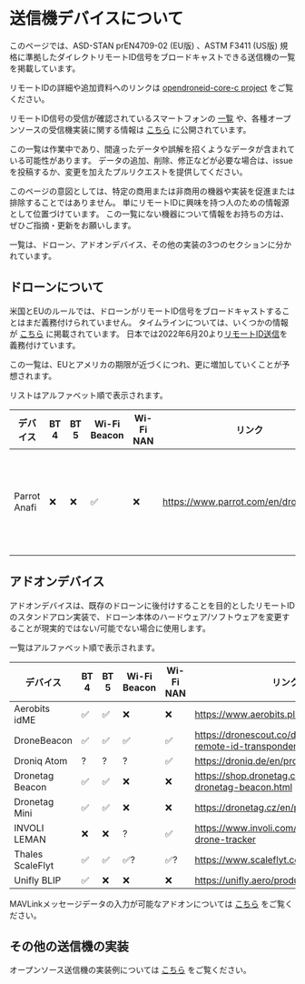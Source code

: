 # 送信機デバイスについて

このページでは、ASD-STAN prEN4709-02 (EU版) 、ASTM F3411 (US版) 規格に準拠したダイレクトリモートID信号をブロードキャストできる送信機の一覧を掲載しています。

リモートIDの詳細や追加資料へのリンクは [opendroneid-core-c project](https://github.com/opendroneid/opendroneid-core-c#opendroneid-core-c) をご覧ください。

リモートID信号の受信が確認されているスマートフォンの [一覧](supported-smartphones.md) や、各種オープンソースの受信機実装に関する情報は [こちら](https://github.com/opendroneid/opendroneid-core-c#receiver-examples) に公開されています。

この一覧は作業中であり、間違ったデータや誤解を招くようなデータが含まれている可能性があります。
データの追加、削除、修正などが必要な場合は、issueを投稿するか、変更を加えたプルリクエストを提供してください。

このページの意図としては、特定の商用または非商用の機器や実装を促進または排除することではありません。
単にリモートIDに興味を持つ人のための情報源として位置づけています。
この一覧にない機器について情報をお持ちの方は、ぜひご指摘・更新をお願いします。

一覧は、ドローン、アドオンデバイス、その他の実装の3つのセクションに分かれています。

## ドローンについて

米国とEUのルールでは、ドローンがリモートID信号をブロードキャストすることはまだ義務付けられていません。
タイムラインについては、いくつかの情報が [こちら](https://github.com/opendroneid/opendroneid-core-c#timelines) に掲載されています。
日本では2022年6月20より[リモートID送信](https://www.mlit.go.jp/koku/drone/)を義務付けています。

この一覧は、EUとアメリカの期限が近づくにつれ、更に増加していくことが予想されます。

リストはアルファベット順で表示されます。

| デバイス      | BT 4 | BT 5 | Wi-Fi Beacon | Wi-Fi NAN | リンク                                 | 備考                         |
| ------------- | ---- | ---- | ------------ | --------- | -------------------------------------- | ---------------------------- |
| Parrot Anafi  | ❌   | ❌   | ✅            | ❌        | https://www.parrot.com/en/drones/anafi | FWバージョン >= 1.8.0 が必要 |

## アドオンデバイス

アドオンデバイスは、既存のドローンに後付けすることを目的としたリモートIDのスタンドアロン実装で、ドローン本体のハードウェア/ソフトウェアを変更することが現実的ではない/可能でない場合に使用します。

一覧はアルファベット順で表示されます。

| デバイス      | BT 4 | BT 5 | Wi-Fi Beacon | Wi-Fi NAN | リンク                                              | 備考         |
| ------------- | ---- | ---- | ------------ | --------- | --------------------------------------------------- | ------------ |
| Aerobits idME | ✅   | ✅   | ❌           | ❌        | https://www.aerobits.pl/product/idme/               |              |
| DroneBeacon   | ✅   | ✅   | ✅           | ✅        | https://dronescout.co/dronebeacon-remote-id-transponder/ |              |
| Droniq Atom   | ?    | ?    | ?            | ✅        | https://droniq.de/en/products/atom-flarm           | (unverified) |
| Dronetag Beacon | ✅ | ✅   | ❌           | ❌        | https://shop.dronetag.cz/en/products/21-dronetag-beacon.html |              |
| Dronetag Mini | ✅   | ✅   | ❌           | ❌        | https://dronetag.cz/en/products/mini/               |              |
| INVOLI LEMAN  | ❌   | ❌   | ?            | ✅        | https://www.involi.com/products/leman-drone-tracker | (unverified) |
| Thales ScaleFlyt | ✅ | ✅  | ✅?          | ✅?       | https://www.scaleflyt.com/remoteid                   | (unverified) |
| Unifly BLIP   | ✅   | ❌   | ❌           | ❌        | https://unifly.aero/products/blip                  |              |

MAVLinkメッセージデータの入力が可能なアドオンについては [こちら](https://github.com/ArduPilot/ardupilot_wiki/blob/master/common/source/docs/common-remoteid.rst) をご覧ください。

## その他の送信機の実装

オープンソース送信機の実装例については [こちら](https://github.com/opendroneid/opendroneid-core-c#transmitter-examples) をご覧ください。
